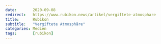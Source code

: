 ```yaml
---
date:       2020-09-08
redirect:   https://www.rubikon.news/artikel/vergiftete-atmosphare
title:      Rubikon
subtitle:   "Vergiftete Atmosphäre"
categories: Medien
tags:       [rubikon]
---
```

